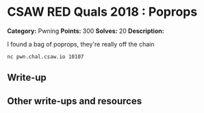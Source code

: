 
# CSAW RED Quals 2018 : Poprops

**Category:** Pwning
**Points:** 300
**Solves:** 20
**Description:**

I found a bag of poprops, they're really off the chain 

`nc pwn.chal.csaw.io 10107`

## Write-up

## Other write-ups and resources


